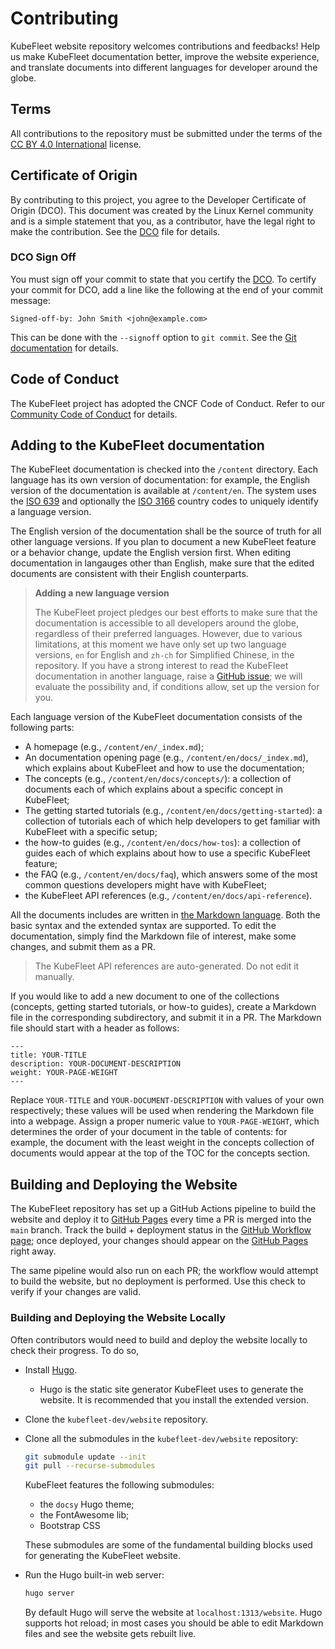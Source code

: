 # Contributing

KubeFleet website repository welcomes contributions and feedbacks! Help us make KubeFleet documentation better, improve the website experience, and translate documents into different languages for developer around the globe.

## Terms

All contributions to the repository must be submitted under the terms of the [CC BY 4.0 International](https://creativecommons.org/licenses/by/4.0/deed.en) license.

## Certificate of Origin

By contributing to this project, you agree to the Developer Certificate of Origin (DCO). This document was created by the Linux Kernel community and is a simple statement that you, as a contributor, have the legal right to make the contribution. See the [DCO](DCO) file for details.

### DCO Sign Off

You must sign off your commit to state that you certify the [DCO](DCO). To certify your commit for DCO, add a line like the following at the end of your commit message:

```
Signed-off-by: John Smith <john@example.com>
```

This can be done with the `--signoff` option to `git commit`. See the [Git documentation](https://git-scm.com/docs/git-commit#Documentation/git-commit.txt--s) for details.

## Code of Conduct

The KubeFleet project has adopted the CNCF Code of Conduct. Refer to our [Community Code of Conduct](CODE_OF_CONDUCT.md) for details.

## Adding to the KubeFleet documentation

The KubeFleet documentation is checked into the `/content` directory. Each language has its own version of documentation: for example, the English version of the documentation is available at `/content/en`. The system uses the [ISO 639](https://en.wikipedia.org/wiki/List_of_ISO_639_language_codes) and optionally the [ISO 3166](https://en.wikipedia.org/wiki/List_of_ISO_3166_country_codes) country codes to uniquely identify a language version.

The English version of the documentation shall be the source of truth for all other language versions. If you plan to document a new KubeFleet feature or a behavior change, update the English version first. When editing documentation in langauges other than English, make sure that the edited documents are consistent with their English counterparts.

> **Adding a new language version**
>
> The KubeFleet project pledges our best efforts to make sure that the documentation is accessible to all developers around the globe, regardless of their preferred languages. However, due to various limitations, at this moment we have only set up two language versions, `en` for English and `zh-ch` for Simplified Chinese, in the repository. If you have a strong interest to read the KubeFleet documentation in another language, raise a [GitHub issue](https://github.com/kubefleet-dev/website/issues); we will evaluate the possibility and, if conditions allow, set up the version for you.

Each language version of the KubeFleet documentation consists of the following parts:

* A homepage (e.g., `/content/en/_index.md`);
* An documentation opening page (e.g., `/content/en/docs/_index.md`), which explains about KubeFleet and how to use the documentation;
* The concepts (e.g., `/content/en/docs/concepts/`): a collection of documents each of which explains about a specific concept in KubeFleet;
* The getting started tutorials (e.g., `/content/en/docs/getting-started`): a collection of tutorials each of which help developers to get familiar with KubeFleet with a specific setup;
* the how-to guides (e.g., `/content/en/docs/how-tos`): a collection of guides each of which explains about how to use a specific KubeFleet feature;
* the FAQ (e.g., `/content/en/docs/faq`), which answers some of the most common questions developers might have with KubeFleet;
* the KubeFleet API references (e.g., `/content/en/docs/api-reference`).

All the documents includes are written in [the Markdown language](https://en.wikipedia.org/wiki/Markdown). Both the basic syntax and the extended syntax are supported. To edit the documentation, simply find the Markdown file of interest, make some changes, and submit them as a PR.

> The KubeFleet API references are auto-generated. Do not edit it manually.

If you would like to add a new document to one of the collections (concepts, getting started tutorials, or how-to guides), create a Markdown file in the corresponding subdirectory, and submit it in a PR. The Markdown file should start with a header as follows:

```
---
title: YOUR-TITLE
description: YOUR-DOCUMENT-DESCRIPTION
weight: YOUR-PAGE-WEIGHT
---
```

Replace `YOUR-TITLE` and `YOUR-DOCUMENT-DESCRIPTION` with values of your own respectively; these values will be used when rendering the Markdown file into a webpage. Assign a proper numeric value to `YOUR-PAGE-WEIGHT`, which determines the order of your document in the table of contents: for example, the document with the least weight in the concepts collection of documents would appear at the top of the TOC for the concepts section.

## Building and Deploying the Website

The KubeFleet repository has set up a GitHub Actions pipeline to build the website and deploy it to [GitHub Pages](https://kubefleet-dev.github.io/website/) every time a PR is merged into the `main` branch. Track the build + deployment status in the [GitHub Workflow page](https://github.com/kubefleet-dev/website/actions/workflows/github-pages.yml); once deployed, your changes should appear on the [GitHub Pages](https://kubefleet-dev.github.io/website/) right away.

The same pipeline would also run on each PR; the workflow would attempt to build the website, but no deployment is performed. Use this check to verify if your changes are valid.

### Building and Deploying the Website Locally

Often contributors would need to build and deploy the website locally to check their progress. To do so,

* Install [Hugo](https://gohugo.io).
    * Hugo is the static site generator KubeFleet uses to generate the website. It is recommended that you install the extended version.
* Clone the `kubefleet-dev/website` repository.
* Clone all the submodules in the `kubefleet-dev/website` repository:

    ```sh
    git submodule update --init
    git pull --recurse-submodules
    ```

    KubeFleet features the following submodules:
    * the `docsy` Hugo theme;
    * the FontAwesome lib;
    * Bootstrap CSS
    
    These submodules are some of the fundamental building blocks used for generating the KubeFleet website.

* Run the Hugo built-in web server:

    ```sh
    hugo server
    ```

    By default Hugo will serve the website at `localhost:1313/website`. Hugo supports hot reload; in most cases you should be able to edit Markdown files and see the website gets rebuilt live.

